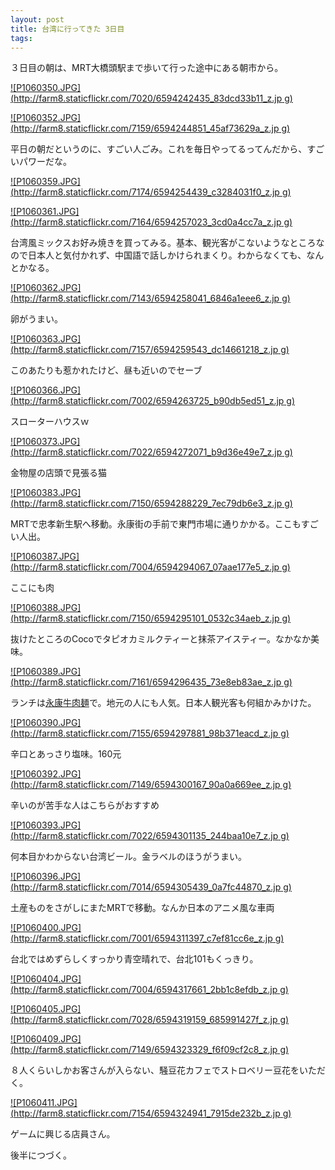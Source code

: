 ```yaml
---
layout: post
title: 台湾に行ってきた 3日目
tags: 
---
```

３日目の朝は、MRT大橋頭駅まで歩いて行った途中にある朝市から。

[![P1060350.JPG](http://farm8.staticflickr.com/7020/6594242435_83dcd33b11_z.jp
g)](http://www.flickr.com/photos/bulknews/6594242435/)

[![P1060352.JPG](http://farm8.staticflickr.com/7159/6594244851_45af73629a_z.jp
g)](http://www.flickr.com/photos/bulknews/6594244851/)

平日の朝だというのに、すごい人ごみ。これを毎日やってるってんだから、すごいパワーだな。

[![P1060359.JPG](http://farm8.staticflickr.com/7174/6594254439_c3284031f0_z.jp
g)](http://www.flickr.com/photos/bulknews/6594254439/)

[![P1060361.JPG](http://farm8.staticflickr.com/7164/6594257023_3cd0a4cc7a_z.jp
g)](http://www.flickr.com/photos/bulknews/6594257023/)

台湾風ミックスお好み焼きを買ってみる。基本、観光客がこないようなところなので日本人と気付かれず、中国語で話しかけられまくり。わからなくても、なんとかなる。

[![P1060362.JPG](http://farm8.staticflickr.com/7143/6594258041_6846a1eee6_z.jp
g)](http://www.flickr.com/photos/bulknews/6594258041/)

卵がうまい。

[![P1060363.JPG](http://farm8.staticflickr.com/7157/6594259543_dc14661218_z.jp
g)](http://www.flickr.com/photos/bulknews/6594259543/)

このあたりも惹かれたけど、昼も近いのでセーブ

[![P1060366.JPG](http://farm8.staticflickr.com/7002/6594263725_b90db5ed51_z.jp
g)](http://www.flickr.com/photos/bulknews/6594263725/)

スローターハウスｗ

[![P1060373.JPG](http://farm8.staticflickr.com/7022/6594272071_b9d36e49e7_z.jp
g)](http://www.flickr.com/photos/bulknews/6594272071/)

金物屋の店頭で見張る猫

[![P1060383.JPG](http://farm8.staticflickr.com/7150/6594288229_7ec79db6e3_z.jp
g)](http://www.flickr.com/photos/bulknews/6594288229/)

MRTで忠孝新生駅へ移動。永康街の手前で東門市場に通りかかる。ここもすごい人出。

[![P1060387.JPG](http://farm8.staticflickr.com/7004/6594294067_07aae177e5_z.jp
g)](http://www.flickr.com/photos/bulknews/6594294067/)

ここにも肉

[![P1060388.JPG](http://farm8.staticflickr.com/7150/6594295101_0532c34aeb_z.jp
g)](http://www.flickr.com/photos/bulknews/6594295101/)

抜けたところのCocoでタピオカミルクティーと抹茶アイスティー。なかなか美味。

[![P1060389.JPG](http://farm8.staticflickr.com/7161/6594296435_73e8eb83ae_z.jp
g)](http://www.flickr.com/photos/bulknews/6594296435/)

ランチは[永康牛肉麺](http://www.taipeinavi.com/food/37/)で。地元の人にも人気。日本人観光客も何組かみかけた。

[![P1060390.JPG](http://farm8.staticflickr.com/7155/6594297881_98b371eacd_z.jp
g)](http://www.flickr.com/photos/bulknews/6594297881/)

辛口とあっさり塩味。160元

[![P1060392.JPG](http://farm8.staticflickr.com/7149/6594300167_90a0a669ee_z.jp
g)](http://www.flickr.com/photos/bulknews/6594300167/)

辛いのが苦手な人はこちらがおすすめ

[![P1060393.JPG](http://farm8.staticflickr.com/7022/6594301135_244baa10e7_z.jp
g)](http://www.flickr.com/photos/bulknews/6594301135/)

何本目かわからない台湾ビール。金ラベルのほうがうまい。

[![P1060396.JPG](http://farm8.staticflickr.com/7014/6594305439_0a7fc44870_z.jp
g)](http://www.flickr.com/photos/bulknews/6594305439/)

土産ものをさがしにまたMRTで移動。なんか日本のアニメ風な車両

[![P1060400.JPG](http://farm8.staticflickr.com/7001/6594311397_c7ef81cc6e_z.jp
g)](http://www.flickr.com/photos/bulknews/6594311397/)

台北ではめずらしくすっかり青空晴れで、台北101もくっきり。

[![P1060404.JPG](http://farm8.staticflickr.com/7004/6594317661_2bb1c8efdb_z.jp
g)](http://www.flickr.com/photos/bulknews/6594317661/)

[![P1060405.JPG](http://farm8.staticflickr.com/7028/6594319159_685991427f_z.jp
g)](http://www.flickr.com/photos/bulknews/6594319159/)

[![P1060409.JPG](http://farm8.staticflickr.com/7149/6594323329_f6f09cf2c8_z.jp
g)](http://www.flickr.com/photos/bulknews/6594323329/)

８人くらいしかお客さんが入らない、騒豆花カフェでストロベリー豆花をいただく。

[![P1060411.JPG](http://farm8.staticflickr.com/7154/6594324941_7915de232b_z.jp
g)](http://www.flickr.com/photos/bulknews/6594324941/)

ゲームに興じる店員さん。

後半につづく。

